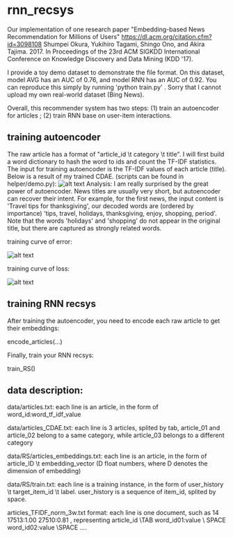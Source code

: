 # rnn_recsys
Our implementation of one research paper "Embedding-based News Recommendation for Millions of Users" https://dl.acm.org/citation.cfm?id=3098108 Shumpei Okura, Yukihiro Tagami, Shingo Ono, and Akira Tajima. 2017. In Proceedings of the 23rd ACM SIGKDD International Conference on Knowledge Discovery and Data Mining (KDD '17). 


I provide a toy demo dataset to demonstrate the file format. On this dataset, model AVG has an AUC of 0.76, and model RNN has an AUC of 0.92.  You can reproduce this simply by running 'python train.py' . Sorry that I cannot upload my own real-world dataset (Bing News).

Overall, this recommender system has two steps: (1) train an autoencoder for articles ; (2) train RNN base on user-item interactions. 

## training autoencoder
The raw article has a format of "article_id \t category \t title". I will first build a word dictionary to hash the word to ids and count the TF-IDF statistics. The input for training autoencoder is the TF-IDF values of each article (title). Below is a result of my trained CDAE. (scripts can be found in helper/demo.py):
![alt text](https://github.com/Leavingseason/rnn_recsys/blob/master/notes/CDAE/demo2.JPG)
Analysis: I am really surprised by the great power of autoencoder. News titles are usually very short, but autoencoder can recover their intent. For example, for the first news, the input content is 'Travel tips for thanksgiving',  our decoded words are (ordered by importance) 'tips, travel, holidays, thanksgiving, enjoy, shopping, period'. Note that the words 'holidays' and 'shopping' do not appear in the original title, but there are captured as strongly related words.

training curve of error:

![alt text](https://github.com/Leavingseason/rnn_recsys/blob/master/notes/CDAE/error2.JPG)

training curve of loss:

![alt text](https://github.com/Leavingseason/rnn_recsys/blob/master/notes/CDAE/loss2.JPG)


## training RNN recsys
After training the autoencoder, you need to encode each raw article to get their embeddings:

encode_articles(...)

Finally, train your RNN recsys:

train_RS()

## data description:
data/articles.txt:  each line is an article, in the form of word_id:word_tf_idf_value 

data/articles_CDAE.txt: each line is 3 articles, splited by tab, article_01 and article_02 belong to a same category, while article_03 belongs to a different category 

data/RS/articles_embeddings.txt:  each line is an article,  in the form of article_ID \t embedding_vector (D float numbers, where D denotes the dimension of embedding) 

data/RS/train.txt:  each line is a training instance, in the form of user_history \t target_item_id \t label.   user_history is a sequence of item_id, splited by space. 

articles_TFIDF_norm_3w.txt format: each line is one document, such as 14 17513:1.00 27510:0.81  , representing  article_id \TAB word_id01:value \ SPACE word_id02:value \SPACE ....
